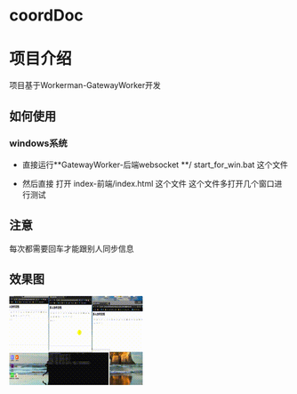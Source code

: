 # coordDoc
# 项目介绍

项目基于Workerman-GatewayWorker开发





## 如何使用

### windows系统 

+ 直接运行**GatewayWorker-后端websocket **/ start_for_win.bat 这个文件

+ 然后直接 打开 index-前端/index.html 这个文件  这个文件多打开几个窗口进行测试





## 注意

每次都需要回车才能跟别人同步信息

## 效果图

![1](./static\images\1.gif)